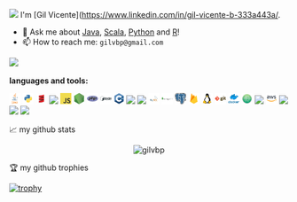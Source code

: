 <img src="https://raw.githubusercontent.com/iampavangandhi/iampavangandhi/master/gifs/Hi.gif" width="30px"> I'm [Gil Vicente](https://www.linkedin.com/in/gil-vicente-b-333a443a/.


- 💬 Ask me about [Java](https://www.java.com/), [Scala](https://www.scala-lang.org/), [Python](https://www.python.org/) and [R](https://www.r-project.org/)!
- 📫 How to reach me: `gilvbp@gmail.com`

![](https://visitor-badge.glitch.me/badge?page_id=gilvbp.gilvbp)

**languages and tools:**  


[<code><img height="20" src="https://raw.githubusercontent.com/github/explore/80688e429a7d4ef2fca1e82350fe8e3517d3494d/topics/java/java.png"></code>](https://www.java.com/)
[<code><img height="20" src="https://raw.githubusercontent.com/github/explore/80688e429a7d4ef2fca1e82350fe8e3517d3494d/topics/python/python.png"></code>](https://www.python.org/)
[<code><img height="20" src="https://raw.githubusercontent.com/github/explore/80688e429a7d4ef2fca1e82350fe8e3517d3494d/topics/scala/scala.png"></code>](https://www.scala-lang.org/)
[<code><img height="20" src="https://i0.wp.com/www.cienciaedados.com/wp-content/uploads/2015/12/Apache-Spark-e-Data-Science-.png?w=420&ssl=1"></code>](https://spark.apache.org/)
[<code><img height="20" src="https://raw.githubusercontent.com/github/explore/80688e429a7d4ef2fca1e82350fe8e3517d3494d/topics/javascript/javascript.png"></code>](https://www.javascript.com/)
[<code><img height="20" src="https://raw.githubusercontent.com/github/explore/80688e429a7d4ef2fca1e82350fe8e3517d3494d/topics/nodejs/nodejs.png"></code>](https://nodejs.org/)
[<code><img height="20" src="https://raw.githubusercontent.com/github/explore/80688e429a7d4ef2fca1e82350fe8e3517d3494d/topics/php/php.png"></code>](https://www.php.net/)
[<code><img height="20" src="https://raw.githubusercontent.com/github/explore/80688e429a7d4ef2fca1e82350fe8e3517d3494d/topics/bash/bash.png"></code>](https://www.gnu.org/software/bash/)
[<code><img height="20" src="https://raw.githubusercontent.com/github/explore/80688e429a7d4ef2fca1e82350fe8e3517d3494d/topics/cpp/cpp.png"></code>](https://en.wikipedia.org/wiki/C%2B%2B)
[<code><img height="20" src="https://cdn.iconscout.com/icon/free/png-256/nginx-3521604-2945048.png"></code>](https://www.nginx.com/)
[<code><img height="20" src="https://upload.wikimedia.org/wikipedia/commons/thumb/1/10/Apache_HTTP_server_logo_%282019-present%29.svg/1200px-Apache_HTTP_server_logo_%282019-present%29.svg.png"></code>](https://httpd.apache.org/)
[<code><img height="20" src="https://raw.githubusercontent.com/github/explore/80688e429a7d4ef2fca1e82350fe8e3517d3494d/topics/mysql/mysql.png"></code>](https://www.mysql.com/)
[<code><img height="20" src="https://raw.githubusercontent.com/github/explore/80688e429a7d4ef2fca1e82350fe8e3517d3494d/topics/mongodb/mongodb.png"></code>](https://www.mongodb.com/)
[<code><img height="20" src="https://raw.githubusercontent.com/github/explore/80688e429a7d4ef2fca1e82350fe8e3517d3494d/topics/postgresql/postgresql.png"></code>](https://www.postgresql.org/)
[<code><img height="20" src="https://raw.githubusercontent.com/github/explore/80688e429a7d4ef2fca1e82350fe8e3517d3494d/topics/firebase/firebase.png"></code>](https://firebase.google.com/)
[<code><img height="20" src="https://raw.githubusercontent.com/github/explore/80688e429a7d4ef2fca1e82350fe8e3517d3494d/topics/linux/linux.png"></code>](https://www.linux.org/)
[<code><img height="20" src="https://raw.githubusercontent.com/github/explore/80688e429a7d4ef2fca1e82350fe8e3517d3494d/topics/git/git.png"></code>](https://github.com/)
[<code><img height="20" src="https://raw.githubusercontent.com/github/explore/80688e429a7d4ef2fca1e82350fe8e3517d3494d/topics/docker/docker.png"></code>](https://www.docker.com/)
[<code><img height="20" src="https://raw.githubusercontent.com/github/explore/80688e429a7d4ef2fca1e82350fe8e3517d3494d/topics/atom/atom.png"></code>](https://atom.io/)
[<code><img height="20" src="https://code.visualstudio.com/assets/favicon.ico"></code>](https://code.visualstudio.com/)
[<code><img height="20" src="https://raw.githubusercontent.com/github/explore/80688e429a7d4ef2fca1e82350fe8e3517d3494d/topics/aws/aws.png"></code>](https://aws.amazon.com/)
[<code><img height="20" src="https://uploads-ssl.webflow.com/5fa58eb04302c6e6eb23144c/5fe100c0445605e87d65282e_40583b9485486616cc310cf5c5282b85.png"></code>](https://cloud.google.com)
[<code><img height="20" src="https://upload.wikimedia.org/wikipedia/commons/thumb/a/a5/Archlinux-icon-crystal-64.svg/1200px-Archlinux-icon-crystal-64.svg.png"></code>](https://archlinux.org/)
[<code><img height="20" src="https://www.r-project.org/Rlogo.png"></code>](https://www.r-project.org/)

📈 my github stats

<p align="center"> <img src="https://github-readme-stats.vercel.app/api?username=gilvbp&show_icons=true&theme=gotham" alt="gilvbp" />
  
🏆 my github trophies

<p align="center">
    
[![trophy](https://github-profile-trophy.vercel.app/?username=gilvbp&theme=onedark)](https://github.com/gilvbp/github-profile-trophy)

</p>
